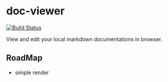 # doc-viewer

[![Build Status](https://travis-ci.org/at15/doc-viewer.svg?branch=master)](https://travis-ci.org/at15/doc-viewer)

View and edit your local markdown documentations in browser.

## RoadMap

- simple render
